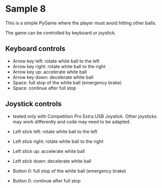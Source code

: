 # Sample 8

This is a simple PyGame where the player must avoid hitting other balls.

The game can be controlled by keyboard or joystick.

## Keyboard controls

- Arrow key left: rotate white ball to the left
- Arrow key right: rotate white ball to the right
- Arrow key up: accelerate white ball
- Arrow key down: decelerate white ball
- Space: full stop of the white ball (emergency brake)
- Space: continue after full stop

## Joystick controls

- tested only with Competition Pro Extra USB Joystick. Other joysticks may work differently and code may need to be adapted.

- Left stick left: rotate white ball to the left
- Left stick right: rotate white ball to the right
- Left stick up: accelerate white ball
- Left stick down: decelerate white ball
- Button 0: full stop of the white ball (emergency brake)
- Button 0: continue after full stop